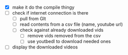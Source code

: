 - [x] make it do the compile thingy
- [ ] check if internet connection is there
    - [ ] pull from GIt
    - [ ] read contents from a csv file (name, youtube url)
    - [ ] check against already downloaded vids
        - [ ] remove vids removed from the csv
        - [ ] use youtbedl to download needed ones
- [ ] display the downloaded videos 